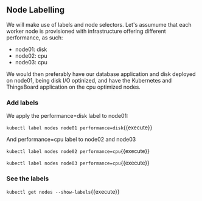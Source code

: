 ## Node Labelling

We will make use of labels and node selectors. Let's assumume that each worker node is provisioned with infrastructure offering different performance, as such:

- node01: disk
- node02: cpu
- node03: cpu

We would then preferably have our database application and disk deployed on node01, being disk I/O optinized, and have the Kubernetes and ThingsBoard application on the cpu optimized nodes.

### Add labels

We apply the performance=disk label to node01:

`kubectl label nodes node01 performance=disk`{{execute}}

And performance=cpu label to node02 and node03

`kubectl label nodes node02 performance=cpu`{{execute}}

`kubectl label nodes node03 performance=cpu`{{execute}}

### See the labels

`kubectl get nodes --show-labels`{{execute}}
